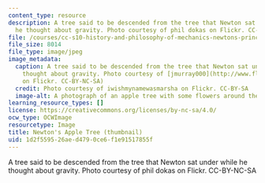 ```yaml
---
content_type: resource
description: A tree said to be descended from the tree that Newton sat under while
  he thought about gravity. Photo courtesy of phil dokas on Flickr. CC-BY-NC-SA
file: /courses/cc-s10-history-and-philosophy-of-mechanics-newtons-principia-mathematica-fall-2011/1d2f559526aed4790ce6f1e91517855f_cc-s10f11-th.jpg
file_size: 8014
file_type: image/jpeg
image_metadata:
  caption: A tree said to be descended from the tree that Newton sat under while he
    thought about gravity. Photo courtesy of [jmurray000](http://www.flickr.com/photos/jrmurray000/3571020069/)
    on Flickr. CC-BY-NC-SA)
  credit: Photo courtesy of iwishmynamewasmarsha on Flickr. CC-BY-SA
  image-alt: A photograph of an apple tree with some flowers around the base.
learning_resource_types: []
license: https://creativecommons.org/licenses/by-nc-sa/4.0/
ocw_type: OCWImage
resourcetype: Image
title: Newton's Apple Tree (thumbnail)
uid: 1d2f5595-26ae-d479-0ce6-f1e91517855f
---
```

A tree said to be descended from the tree that Newton sat under while he thought about gravity. Photo courtesy of phil dokas on Flickr. CC-BY-NC-SA